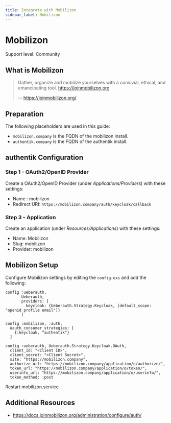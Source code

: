 ```yaml
---
title: Integrate with Mobilizon
sidebar_label: Mobilizon
---
```


# Mobilizon

<span class="badge badge--secondary">Support level: Community</span>

## What is Mobilizon

> Gather, organize and mobilize yourselves with a convivial, ethical, and emancipating tool. https://joinmobilizon.org
>
> -- https://joinmobilizon.org/

## Preparation

The following placeholders are used in this guide:

- `mobilizon.company` is the FQDN of the mobilizon install.
- `authentik.company` is the FQDN of the authentik install.

## authentik Configuration

### Step 1 - OAuth2/OpenID Provider

Create a OAuth2/OpenID Provider (under _Applications/Providers_) with these settings:

- Name : mobilizon
- Redirect URI: `https://mobilizon.company/auth/keycloak/callback`

### Step 3 - Application

Create an application (under _Resources/Applications_) with these settings:

- Name: Mobilizon
- Slug: mobilizon
- Provider: mobilizon

## Mobilizon Setup

Configure Mobilizon settings by editing the `config.exs` and add the following:

```
config :ueberauth,
       Ueberauth,
       providers: [
         keycloak: {Ueberauth.Strategy.Keycloak, [default_scope: "openid profile email"]}
       ]

config :mobilizon, :auth,
  oauth_consumer_strategies: [
    {:keycloak, "authentik"}
  ]

config :ueberauth, Ueberauth.Strategy.Keycloak.OAuth,
  client_id: "<Client ID>",
  client_secret: "<Client Secret>",
  site: "https://mobilizon.company",
  authorize_url: "https://mobilizon.company/application/o/authorize/",
  token_url: "https://mobilizon.company/application/o/token/",
  userinfo_url: "https://mobilizon.company/application/o/userinfo/",
  token_method: :post
```

Restart mobilizon.service

## Additional Resources

- https://docs.joinmobilizon.org/administration/configure/auth/
